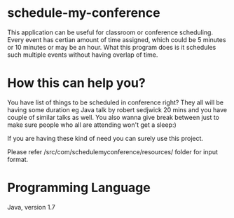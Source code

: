 # schedule-my-conference
This application can be useful for classroom or conference scheduling.
Every event has certian amount of time assigned, which could be 5 minutes or 10 minutes or may be an hour.
What this program does is it schedules such multiple events without having overlap of time.

# How this can help you?
You have list of things to be scheduled in conference right?
They all will be having some duration eg Java talk by robert sedjwick 20 mins and you have couple of similar talks as well.
You also wanna give break between just to make sure people who all are attending won't get a sleep:)

If you are having these kind of need you can surely use this project.

Please refer /src/com/schedulemyconference/resources/ folder for input format.

# Programming Language
Java, version 1.7
